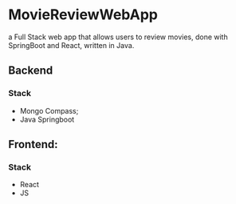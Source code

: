 # MovieReviewWebApp
a Full Stack web app that allows users to review movies, done with SpringBoot and React, written in Java. 

## Backend

### Stack
- Mongo Compass;
- Java Springboot

## Frontend:

### Stack
- React
- JS


